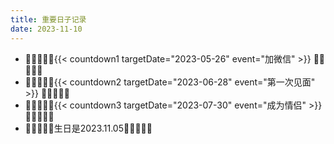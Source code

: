 ```yaml
---
title: 重要日子记录
date: 2023-11-10
---
```


+ 🌻🌻🌻🌻🌻{{< countdown1 targetDate="2023-05-26" event="加微信" >}} 🌻🌻🌻🌻🌻
+ 🌼🌼🌼🌼🌼{{< countdown2 targetDate="2023-06-28" event="第一次见面" >}} 🌼🌼🌼🌼🌼
+ 🌸🌸🌸🌸🌸{{< countdown3 targetDate="2023-07-30" event="成为情侣" >}} 🌸🌸🌸🌸🌸
+ 🎂🎂🎂🎂🎂生日是2023.11.05🎂🎂🎂🎂🎂







